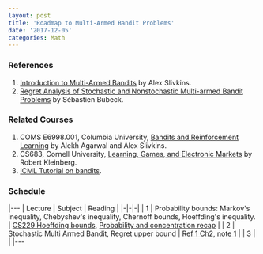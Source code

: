 ```yaml
---
layout: post
title: 'Roadmap to Multi-Armed Bandit Problems'
date: '2017-12-05'
categories: Math
---
```


### References
1.  [Introduction to Multi-Armed Bandits](http://slivkins.com/work/MAB-book.pdf) by Alex Slivkins.
2.  [Regret Analysis of Stochastic and Nonstochastic Multi-armed Bandit Problems](https://arxiv.org/pdf/1204.5721.pdf) by Sébastien Bubeck.

### Related Courses
1.  COMS E6998.001, Columbia University, [Bandits and Reinforcement Learning](http://alekhagarwal.net/bandits_and_rl/index.html) by Alekh Agarwal and Alex Slivkins.
2.  CS683, Cornell University, [Learning, Games, and Electronic Markets](http://www.cs.cornell.edu/courses/cs683/2007sp/) by Robert Kleinberg.
3.  [ICML Tutorial on bandits](https://sites.google.com/site/banditstutorial/).

### Schedule

|---
| Lecture | Subject | Reading |
|-|-|-|
| 1       | Probability bounds: Markov's inequality, Chebyshev's inequality, Chernoff bounds, Hoeffding's inequality. | [CS229 Hoeffding bounds](/assets/bandit/cs229-hoeffding.pdf), [Probability and concentration recap](http://alekhagarwal.net/bandits_and_rl/intro-probab.pdf) |
| 2       | Stochastic Multi Armed Bandit, Regret upper bound | [Ref 1 Ch2](/assets/bandit/mab-book-ch2.pdf), [note 1](http://www.shivani-agarwal.net/Teaching/E0370/Aug-2013/Lectures/22.pdf) |
| 3       | |
|---
